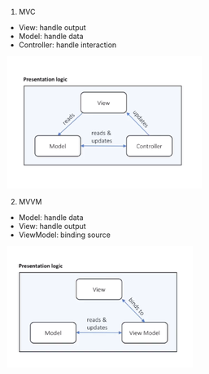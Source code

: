 1. MVC
- View: handle output
- Model: handle data
- Controller: handle interaction

![](../images/8891a7fd.png)

2. MVVM
- Model: handle data
- View: handle output
- ViewModel: binding source

![](../images/ecf9208b.png)
